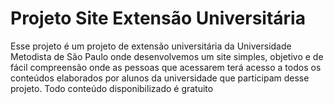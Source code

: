 # Projeto Site Extensão Universitária

Esse projeto é um projeto de extensão universitária da Universidade Metodista de São Paulo onde desenvolvemos um site simples, objetivo e de fácil compreensão
onde as pessoas que acessarem terá acesso a todos os conteúdos elaborados por alunos da universidade que participam desse projeto.
Todo conteúdo disponibilizado é gratuito 
